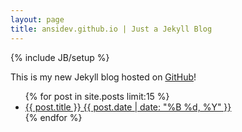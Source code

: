 ```yaml
---
layout: page
title: ansidev.github.io | Just a Jekyll Blog
---
```

{% include JB/setup %}

This is my new Jekyll blog hosted on [GitHub](https://github.com/)!

<ul class="list-group">
  {% for post in site.posts limit:15 %}
  <li class="list-group-item">
    <article>
      <a href="{{ site.url }}{{ post.url }}">
        {{ post.title }}
        <span class="date pull-right">
          <time datetime="{{ post.date | date_to_xmlschema }}">
            {{ post.date | date: "%B %d, %Y" }}
          </time>
        </span>
      </a>
    </article>
  </li>
  {% endfor %}
</ul>
